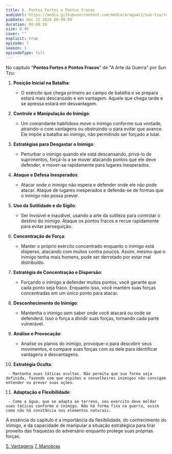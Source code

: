 ```yaml
---
title: 6. Pontos Fortes e Pontos Fracos
audioUrl: https://media.githubusercontent.com/media/araguaci/sun-tzu/refs/heads/main/public/audio/07-cap-06-pontos-fortes-e-fracos.mp3
pubDate: Dec 12 2024 00:09:09
duration: 00:00:10
size: 0.96
cover: ""
explicit: true
episode: 7
season: 1
episodeType: full
---
```


No capítulo "**Pontos Fortes e Pontos Fracos**" de "A Arte da Guerra" por Sun Tzu:

  1. **Posição Inicial na Batalha**:

     - O exército que chega primeiro ao campo de batalha e se prepara estará mais descansado e em vantagem. Aquele que chega tarde e se apressa estará em desvantagem.

  2. **Controle e Manipulação do Inimigo**:

     - Um comandante habilidoso move o inimigo conforme sua vontade, atraindo-o com vantagens ou obstruindo-o para evitar que avance. Ele impõe a batalha ao inimigo, não permitindo ser forçado a lutar.

  3. **Estratégias para Desgastar o Inimigo**:

     - Perturbar o inimigo quando ele está descansando, privá-lo de suprimentos, forçá-lo a se mover atacando pontos que ele deve defender, e mover-se rapidamente para lugares inesperados.

  4. **Ataque e Defesa Inesperados**:

     - Atacar onde o inimigo não espera e defender onde ele não pode atacar. Ataque de lugares inesperados e defenda-se de formas que o inimigo não possa prever.

  5. **Uso da Sutilidade e do Sigilo**:

     - Ser invisível e inaudível, usando a arte da sutileza para controlar o destino do inimigo. Ataque os pontos fracos e recue rapidamente para evitar perseguição.

  6. **Concentração de Força**:

     - Manter o próprio exército concentrado enquanto o inimigo está disperso, atacando com muitos contra poucos. Assim, mesmo que o inimigo tenha mais homens, pode ser derrotado por estar mal distribuído.

  7. **Estratégia de Concentração e Dispersão**:

     - Forçando o inimigo a defender muitos pontos, você garante que cada ponto seja fraco. Enquanto isso, você mantém suas forças concentradas em um único ponto para atacar.

  8. **Desconhecimento do Inimigo**: 

     - Mantenha o inimigo sem saber onde você atacará ou onde se defenderá. Isso o força a dividir suas forças, tornando cada parte vulnerável.

  9. **Análise e Provocação**:

     - Analise os planos do inimigo, provoque-o para descobrir seus movimentos, e compare suas forças com as dele para identificar vantagens e desvantagens.

  10. **Estratégia Oculta**:
     
     - Mantenha suas táticas ocultas. Não permita que sua forma seja definida, fazendo com que espiões e conselheiros inimigos não consigam entender ou prever suas ações.

  11. **Adaptação e Flexibilidade**:
     
     - Como a água, que se adapta ao terreno, seu exército deve moldar suas táticas conforme o inimigo. Não há forma fixa na guerra, assim como não há constância nos elementos naturais.

A essência do capítulo é a importância da flexibilidade, do conhecimento do inimigo, e da capacidade de manipular a situação estratégica para tirar proveito das fraquezas do adversário enquanto protege suas próprias forças.


<div class="text-center mt-16">
  <a class="btn btn-accent mt-9" href="/episode/post06">5. Vantagens</a>
  <a class="btn btn-accent mt-9" href="/episode/post08">7. Manobras</a>
</div>